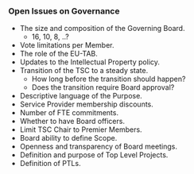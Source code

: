 
### Open Issues on Governance

- The size and composition of the Governing Board.
	- 16, 10, 8, ..?
- Vote limitations per Member.
- The role of the EU-TAB.
- Updates to the Intellectual Property policy.
- Transition of the TSC to a steady state.
	- How long before the transition should happen?
	- Does the transition require Board approval?
- Descriptive language of the Purpose.
- Service Provider membership discounts.
- Number of FTE commitments.
- Whether to have Board officers.
- Limit TSC Chair to Premier Members.
- Board ability to define Scope.
- Openness and transparency of Board meetings.
- Definition and purpose of Top Level Projects.
- Definition of PTLs.
